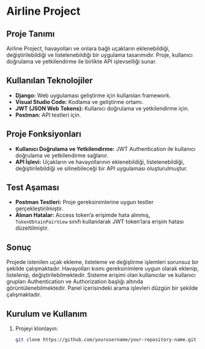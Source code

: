 # Airline Project

## Proje Tanımı
Airline Project, havayolları ve onlara bağlı uçakların eklenebildiği, değiştirilebildiği ve listelenebildiği bir uygulama tasarımıdır. Proje, kullanıcı doğrulama ve yetkilendirme ile birlikte API işlevselliği sunar.

## Kullanılan Teknolojiler
- **Django:** Web uygulaması geliştirme için kullanılan framework.
- **Visual Studio Code:** Kodlama ve geliştirme ortamı.
- **JWT (JSON Web Tokens):** Kullanıcı doğrulama ve yetkilendirme için.
- **Postman:** API testleri için.

## Proje Fonksiyonları
- **Kullanıcı Doğrulama ve Yetkilendirme:** JWT Authentication ile kullanıcı doğrulama ve yetkilendirme sağlanır.
- **API İşlevi:** Uçakların ve havayollarının eklenebildiği, listelenebildiği, değiştirilebildiği ve silinebileceği bir API uygulaması oluşturulmuştur.

## Test Aşaması
- **Postman Testleri:** Proje gereksinimlerine uygun testler gerçekleştirilmiştir.
- **Alınan Hatalar:** Access token’a erişimde hata alınmış, `TokenObtainPairView` sınıfı kullanılarak JWT token’lara erişim hatası düzeltilmiştir.

## Sonuç
Projede istenilen uçak ekleme, listeleme ve değiştirme işlemleri sorunsuz bir şekilde çalışmaktadır. Havayolları kısmı gereksinimlere uygun olarak eklenip, listelenip, değiştirilebilmektedir. Sisteme erişimi olan kullanıcılar ve kullanıcı grupları Authentication ve Authorization başlığı altında görüntülenebilmektedir. Panel içerisindeki arama işlevleri düzgün bir şekilde çalışmaktadır.

## Kurulum ve Kullanım
1. Projeyi klonlayın:
   ```bash
   git clone https://github.com/yourusername/your-repository-name.git
